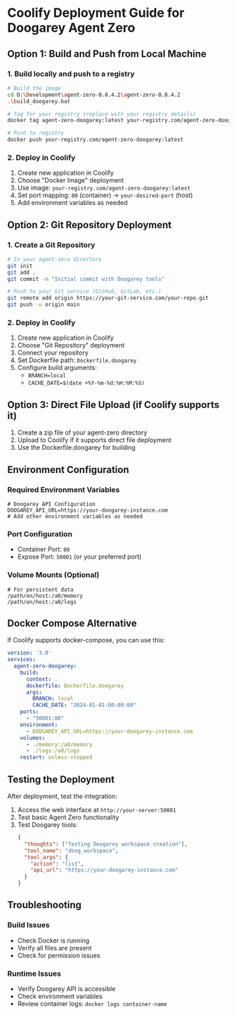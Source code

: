 # Coolify Deployment Guide for Doogarey Agent Zero

## Option 1: Build and Push from Local Machine

### 1. Build locally and push to a registry

```bash
# Build the image
cd D:\Development\agent-zero-0.8.4.2\agent-zero-0.8.4.2
.\build_doogarey.bat

# Tag for your registry (replace with your registry details)
docker tag agent-zero-doogarey:latest your-registry.com/agent-zero-doogarey:latest

# Push to registry
docker push your-registry.com/agent-zero-doogarey:latest
```

### 2. Deploy in Coolify
1. Create new application in Coolify
2. Choose "Docker Image" deployment
3. Use image: `your-registry.com/agent-zero-doogarey:latest`
4. Set port mapping: `80` (container) → `your-desired-port` (host)
5. Add environment variables as needed

## Option 2: Git Repository Deployment

### 1. Create a Git Repository
```bash
# In your agent-zero directory
git init
git add .
git commit -m "Initial commit with Doogarey tools"

# Push to your Git service (GitHub, GitLab, etc.)
git remote add origin https://your-git-service.com/your-repo.git
git push -u origin main
```

### 2. Deploy in Coolify
1. Create new application in Coolify
2. Choose "Git Repository" deployment
3. Connect your repository
4. Set Dockerfile path: `Dockerfile.doogarey`
5. Configure build arguments:
   - `BRANCH=local`
   - `CACHE_DATE=$(date +%Y-%m-%d:%H:%M:%S)`

## Option 3: Direct File Upload (if Coolify supports it)

1. Create a zip file of your agent-zero directory
2. Upload to Coolify if it supports direct file deployment
3. Use the Dockerfile.doogarey for building

## Environment Configuration

### Required Environment Variables
```
# Doogarey API Configuration
DOOGAREY_API_URL=https://your-doogarey-instance.com
# Add other environment variables as needed
```

### Port Configuration
- Container Port: `80`
- Expose Port: `50001` (or your preferred port)

### Volume Mounts (Optional)
```
# For persistent data
/path/on/host:/a0/memory
/path/on/host:/a0/logs
```

## Docker Compose Alternative

If Coolify supports docker-compose, you can use this:

```yaml
version: '3.8'
services:
  agent-zero-doogarey:
    build:
      context: .
      dockerfile: Dockerfile.doogarey
      args:
        BRANCH: local
        CACHE_DATE: "2024-01-01:00:00:00"
    ports:
      - "50001:80"
    environment:
      - DOOGAREY_API_URL=https://your-doogarey-instance.com
    volumes:
      - ./memory:/a0/memory
      - ./logs:/a0/logs
    restart: unless-stopped
```

## Testing the Deployment

After deployment, test the integration:

1. Access the web interface at `http://your-server:50001`
2. Test basic Agent Zero functionality
3. Test Doogarey tools:
   ```json
   {
     "thoughts": ["Testing Doogarey workspace creation"],
     "tool_name": "doog_workspace",
     "tool_args": {
       "action": "list",
       "api_url": "https://your-doogarey-instance.com"
     }
   }
   ```

## Troubleshooting

### Build Issues
- Check Docker is running
- Verify all files are present
- Check for permission issues

### Runtime Issues
- Verify Doogarey API is accessible
- Check environment variables
- Review container logs: `docker logs container-name`